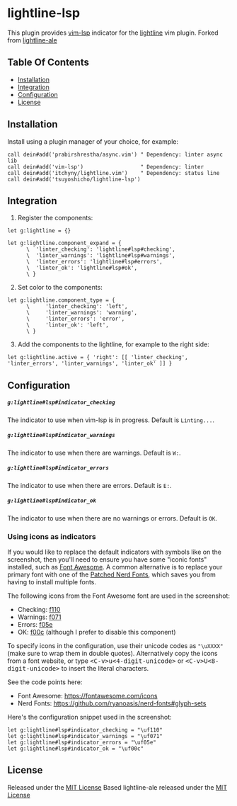 # lightline-lsp

This plugin provides [vim-lsp](https://github.com/prabirshrestha/vim-lsp) indicator for the [lightline](https://github.com/itchyny/lightline.vim) vim plugin.
Forked from [lightline-ale](https://github.com/maximbaz/lightline-ale)

## Table Of Contents

* [Installation](#installation)
* [Integration](#integration)
* [Configuration](#configuration)
* [License](#license)

## Installation

Install using a plugin manager of your choice, for example:

```viml
call dein#add('prabirshrestha/async.vim') " Dependency: linter async lib
call dein#add('vim-lsp')                  " Dependency: linter
call dein#add('itchyny/lightline.vim')    " Dependency: status line
call dein#add('tsuyoshicho/lightline-lsp')
```

## Integration

1. Register the components:

```viml
let g:lightline = {}

let g:lightline.component_expand = {
      \  'linter_checking': 'lightline#lsp#checking',
      \  'linter_warnings': 'lightline#lsp#warnings',
      \  'linter_errors': 'lightline#lsp#errors',
      \  'linter_ok': 'lightline#lsp#ok',
      \ }
```

2. Set color to the components:

```viml
let g:lightline.component_type = {
      \     'linter_checking': 'left',
      \     'linter_warnings': 'warning',
      \     'linter_errors': 'error',
      \     'linter_ok': 'left',
      \ }
```

3. Add the components to the lightline, for example to the right side:

```viml
let g:lightline.active = { 'right': [[ 'linter_checking', 'linter_errors', 'linter_warnings', 'linter_ok' ]] }
```

## Configuration

##### `g:lightline#lsp#indicator_checking`

The indicator to use when vim-lsp is in progress. Default is `Linting...`.

##### `g:lightline#lsp#indicator_warnings`

The indicator to use when there are warnings. Default is `W:`.

##### `g:lightline#lsp#indicator_errors`

The indicator to use when there are errors. Default is `E:`.

##### `g:lightline#lsp#indicator_ok`

The indicator to use when there are no warnings or errors. Default is `OK`.

### Using icons as indicators

If you would like to replace the default indicators with symbols like on the screenshot, then you'll need to ensure you have some "iconic fonts" installed, such as [Font Awesome](https://fontawesome.com). A common alternative is to replace your primary font with one of the [Patched Nerd Fonts](https://github.com/ryanoasis/nerd-fonts), which saves you from having to install multiple fonts.

The following icons from the Font Awesome font are used in the screenshot:

* Checking: [f110](https://fontawesome.com/icons/spinner)
* Warnings: [f071](https://fontawesome.com/icons/exclamation-triangle)
* Errors: [f05e](https://fontawesome.com/icons/ban)
* OK: [f00c](https://fontawesome.com/icons/check) (although I prefer to disable this component)

To specify icons in the configuration, use their unicode codes as `"\uXXXX"` (make sure to wrap them in double quotes). Alternatively copy the icons from a font website, or type <kbd>\<C-v\>u\<4-digit-unicode\></kbd> or <kbd>\<C-v\>U\<8-digit-unicode\></kbd> to insert the literal characters.

See the code points here:

* Font Awesome: https://fontawesome.com/icons
* Nerd Fonts: https://github.com/ryanoasis/nerd-fonts#glyph-sets

Here's the configuration snippet used in the screenshot:

```viml
let g:lightline#lsp#indicator_checking = "\uf110"
let g:lightline#lsp#indicator_warnings = "\uf071"
let g:lightline#lsp#indicator_errors = "\uf05e"
let g:lightline#lsp#indicator_ok = "\uf00c"
```

## License

Released under the [MIT License](LICENSE)
Based lightline-ale released under the [MIT License](LICENSE-lightline-ale)
